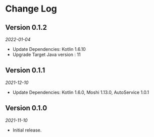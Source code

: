Change Log
==========
## Version 0.1.2

_2022-01-04_

* Update Dependencies: Kotlin 1.6.10
* Upgrade Target Java version : 11

## Version 0.1.1

_2021-12-10_

* Update Dependencies: Kotlin 1.6.0, Moshi 1.13.0, AutoService 1.0.1

## Version 0.1.0

_2021-11-10_

* Initial release.